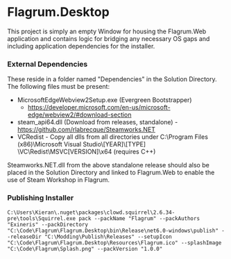 ﻿# Flagrum.Desktop

This project is simply an empty Window for housing the Flagrum.Web application and contains logic for bridging any
necessary OS gaps and including application dependencies for the installer.

### External Dependencies

These reside in a folder named "Dependencies" in the Solution Directory. The following files must be present:

* MicrosoftEdgeWebview2Setup.exe (Evergreen Bootstrapper)
    - https://developer.microsoft.com/en-us/microsoft-edge/webview2/#download-section
* steam_api64.dll (Download from releases, standalone) - https://github.com/rlabrecque/Steamworks.NET
* VCRedist - Copy all dlls from all directories under C:\Program Files (x86)\Microsoft Visual Studio\\[YEAR]\\[TYPE]
  \VC\Redist\MSVC\[VERSION]\x64 (requires C++)

Steamworks.NET.dll from the above standalone release should also be placed in the Solution Directory and linked to
Flagrum.Web to enable the use of Steam Workshop in Flagrum.

### Publishing Installer

```
C:\Users\Kieran\.nuget\packages\clowd.squirrel\2.6.34-pre\tools\Squirrel.exe pack --packName "Flagrum" --packAuthors "Exineris" --packDirectory "C:\Code\Flagrum\Flagrum.Desktop\bin\Release\net6.0-windows\publish" --releaseDir "C:\Modding\Publish\Releases" --setupIcon "C:\Code\Flagrum\Flagrum.Desktop\Resources\Flagrum.ico" --splashImage "C:\Code\Flagrum\Splash.png" --packVersion "1.0.0"
```